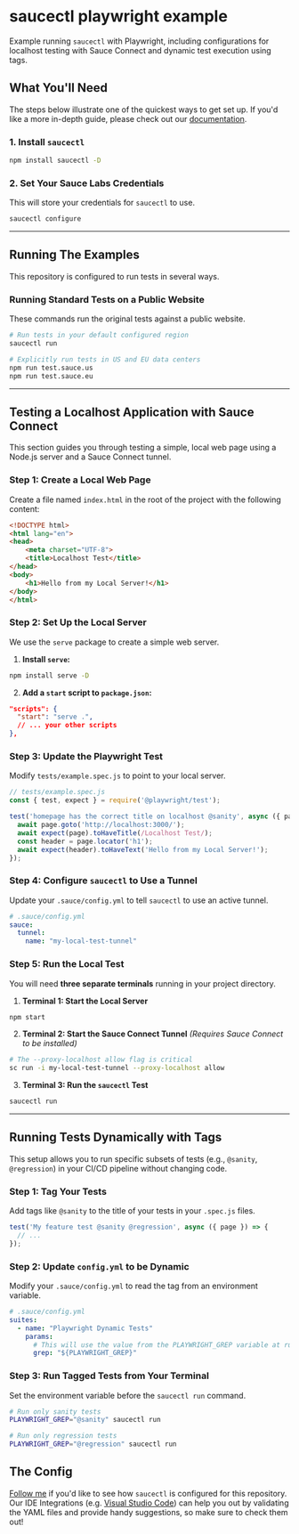 # saucectl playwright example

Example running `saucectl` with Playwright, including configurations for localhost testing with Sauce Connect and dynamic test execution using tags.

## What You'll Need

The steps below illustrate one of the quickest ways to get set up. If you'd like a more in-depth guide, please check out our [documentation](https://docs.saucelabs.com/dev/cli/saucectl/#installing-saucectl).

### 1. Install `saucectl`

```bash
npm install saucectl -D
```

### 2. Set Your Sauce Labs Credentials

This will store your credentials for `saucectl` to use.

```bash
saucectl configure
```

---

## Running The Examples

This repository is configured to run tests in several ways.

### Running Standard Tests on a Public Website

These commands run the original tests against a public website.

```bash
# Run tests in your default configured region
saucectl run

# Explicitly run tests in US and EU data centers
npm run test.sauce.us
npm run test.sauce.eu
```

---

## Testing a Localhost Application with Sauce Connect

This section guides you through testing a simple, local web page using a Node.js server and a Sauce Connect tunnel.

### Step 1: Create a Local Web Page

Create a file named `index.html` in the root of the project with the following content:

```html
<!DOCTYPE html>
<html lang="en">
<head>
    <meta charset="UTF-8">
    <title>Localhost Test</title>
</head>
<body>
    <h1>Hello from my Local Server!</h1>
</body>
</html>
```

### Step 2: Set Up the Local Server

We use the `serve` package to create a simple web server.

1. **Install `serve`:**

```bash
npm install serve -D
```

2. **Add a `start` script to `package.json`:**

```json
"scripts": {
  "start": "serve .",
  // ... your other scripts
},
```

### Step 3: Update the Playwright Test

Modify `tests/example.spec.js` to point to your local server.

```javascript
// tests/example.spec.js
const { test, expect } = require('@playwright/test');

test('homepage has the correct title on localhost @sanity', async ({ page }) => {
  await page.goto('http://localhost:3000/');
  await expect(page).toHaveTitle(/Localhost Test/);
  const header = page.locator('h1');
  await expect(header).toHaveText('Hello from my Local Server!');
});
```

### Step 4: Configure `saucectl` to Use a Tunnel

Update your `.sauce/config.yml` to tell `saucectl` to use an active tunnel.

```yaml
# .sauce/config.yml
sauce:
  tunnel:
    name: "my-local-test-tunnel"
```

### Step 5: Run the Local Test

You will need **three separate terminals** running in your project directory.

1. **Terminal 1: Start the Local Server**

```bash
npm start
```

2. **Terminal 2: Start the Sauce Connect Tunnel**
*(Requires Sauce Connect to be installed)*

```bash
# The --proxy-localhost allow flag is critical
sc run -i my-local-test-tunnel --proxy-localhost allow
```

3. **Terminal 3: Run the `saucectl` Test**

```bash
saucectl run
```

---

## Running Tests Dynamically with Tags

This setup allows you to run specific subsets of tests (e.g., `@sanity`, `@regression`) in your CI/CD pipeline without changing code.

### Step 1: Tag Your Tests

Add tags like `@sanity` to the title of your tests in your `.spec.js` files.

```javascript
test('My feature test @sanity @regression', async ({ page }) => {
  // ...
});
```

### Step 2: Update `config.yml` to be Dynamic

Modify your `.sauce/config.yml` to read the tag from an environment variable.

```yaml
# .sauce/config.yml
suites:
  - name: "Playwright Dynamic Tests"
    params:
      # This will use the value from the PLAYWRIGHT_GREP variable at runtime
      grep: "${PLAYWRIGHT_GREP}"
```

### Step 3: Run Tagged Tests from Your Terminal

Set the environment variable before the `saucectl run` command.

```bash
# Run only sanity tests
PLAYWRIGHT_GREP="@sanity" saucectl run

# Run only regression tests
PLAYWRIGHT_GREP="@regression" saucectl run
```

## The Config

[Follow me](.sauce/config.yml) if you'd like to see how `saucectl` is configured for this repository. Our IDE Integrations (e.g. [Visual Studio Code](https://docs.saucelabs.com/dev/cli/saucectl/usage/ide/vscode)) can help you out by validating the YAML files and provide handy suggestions, so make sure to check them out!

